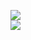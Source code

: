 [![](https://img.shields.io/badge/Made%20With-Github%20Spray-lightgrey.svg?style=for-the-badge&logo=github)](https://github.com/Annihil/github-spray#26925)  
[![](https://i.imgur.com/2DrTn0Z.gif)](https://github.com/Annihil/github-spray)